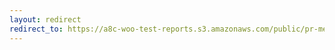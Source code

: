 ```yaml
---
layout: redirect
redirect_to: https://a8c-woo-test-reports.s3.amazonaws.com/public/pr-merge/39958/api/index.html
---
```

